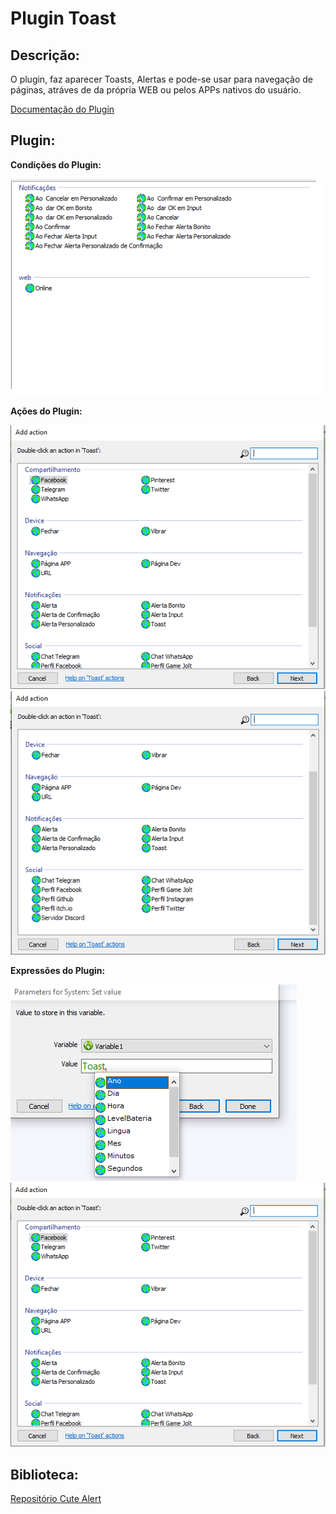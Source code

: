 # Plugin Toast

## **Descriçã**o:
O plugin, faz aparecer Toasts, Alertas e pode-se usar para navegação de páginas, atráves de da própria WEB ou pelos APPs nativos do usuário.

[Documentação do Plugin]("https://github.com/DutraGames/Plugin_C2_Toast/blob/main/docs.md")

## Plugin:


**Condições do Plugin:**

<img src="./images/Condictions.png" alt="condictions"/>


**Ações do Plugin:**

<img src="./images/actions1.png" alt="actions1"/>
<img src="./images/actions2.png" alt="actions2"/>


**Expressões do Plugin:**

<img src="./images/exp1.png" alt="exp1"/>
<img src="./images/exp2.png" alt="exp2"/>

## **Biblioteca**:

[Repositório Cute Alert](https://github.com/gustavosmanc/cute-alert)

